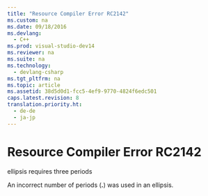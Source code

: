 ```yaml
---
title: "Resource Compiler Error RC2142"
ms.custom: na
ms.date: 09/18/2016
ms.devlang: 
  - C++
ms.prod: visual-studio-dev14
ms.reviewer: na
ms.suite: na
ms.technology: 
  - devlang-csharp
ms.tgt_pltfrm: na
ms.topic: article
ms.assetid: 38d5d0d1-fcc5-4ef9-9770-4824f6edc501
caps.latest.revision: 8
translation.priority.ht: 
  - de-de
  - ja-jp
---
```

# Resource Compiler Error RC2142
ellipsis requires three periods  
  
 An incorrect number of periods (**.**) was used in an ellipsis.